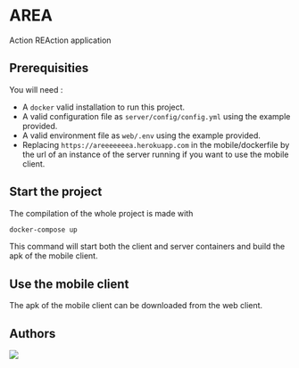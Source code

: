 # AREA
Action REAction application

## Prerequisities
You will need :
- A `docker` valid installation to run this project.
- A valid configuration file as `server/config/config.yml` using the example provided.
- A valid environment file as `web/.env` using the example provided.
- Replacing `https://areeeeeeea.herokuapp.com` in the mobile/dockerfile by the url of an instance of the server running if you want to use the mobile client.

## Start the project
The compilation of the whole project is made with 
```bash
docker-compose up
```
This command will start both the client and server containers and build the apk of the mobile client.

## Use the mobile client
The apk of the mobile client can be downloaded from the web client.

## Authors
<a href="https://github.com/angular/angular-ja/graphs/contributors">
  <img src="https://contrib.rocks/image?repo=Lucas-COX/AREA" />
</a>
